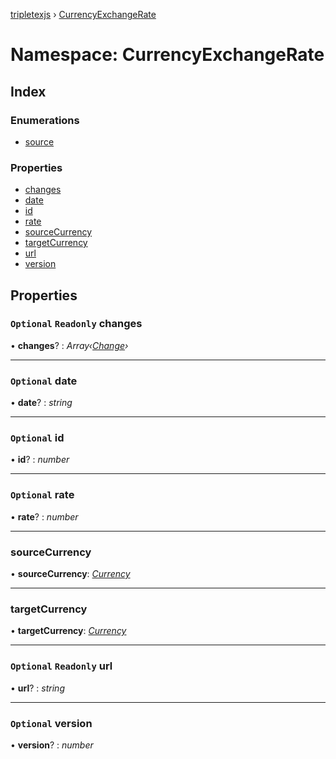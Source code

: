 [tripletexjs](../README.md) › [CurrencyExchangeRate](currencyexchangerate.md)

# Namespace: CurrencyExchangeRate

## Index

### Enumerations

* [source](../enums/currencyexchangerate.source.md)

### Properties

* [changes](currencyexchangerate.md#optional-readonly-changes)
* [date](currencyexchangerate.md#optional-date)
* [id](currencyexchangerate.md#optional-id)
* [rate](currencyexchangerate.md#optional-rate)
* [sourceCurrency](currencyexchangerate.md#sourcecurrency)
* [targetCurrency](currencyexchangerate.md#targetcurrency)
* [url](currencyexchangerate.md#optional-readonly-url)
* [version](currencyexchangerate.md#optional-version)

## Properties

### `Optional` `Readonly` changes

• **changes**? : *Array‹[Change](change.md)›*

___

### `Optional` date

• **date**? : *string*

___

### `Optional` id

• **id**? : *number*

___

### `Optional` rate

• **rate**? : *number*

___

###  sourceCurrency

• **sourceCurrency**: *[Currency](../interfaces/currency.md)*

___

###  targetCurrency

• **targetCurrency**: *[Currency](../interfaces/currency.md)*

___

### `Optional` `Readonly` url

• **url**? : *string*

___

### `Optional` version

• **version**? : *number*

